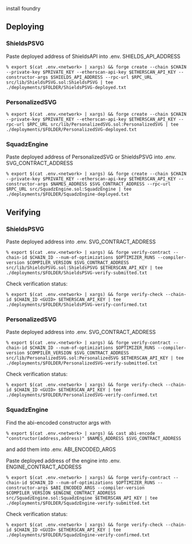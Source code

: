 install foundry

## Deploying

### ShieldsPSVG
Paste deployed address of ShieldsAPI into .env.<network> SHIELDS_API_ADDRESS

`% export $(cat .env.<network> | xargs) && forge create --chain $CHAIN --private-key $PRIVATE_KEY --etherscan-api-key $ETHERSCAN_API_KEY --constructor-args $SHIELDS_API_ADDRESS --rpc-url $RPC_URL src/lib/ShieldsPSVG.sol:ShieldsPSVG | tee ./deployments/$FOLDER/ShieldsPSVG-deployed.txt`

### PersonalizedSVG
`% export $(cat .env.<network> | xargs) && forge create --chain $CHAIN --private-key $PRIVATE_KEY --etherscan-api-key $ETHERSCAN_API_KEY --rpc-url $RPC_URL src/lib/PersonalizedSVG.sol:PersonalizedSVG | tee ./deployments/$FOLDER/PersonalizedSVG-deployed.txt`

### SquadzEngine
Paste deployed address of PersonalizedSVG or ShieldsPSVG into .env.<network> SVG_CONTRACT_ADDRESS

`% export $(cat .env.<network> | xargs) && forge create --chain $CHAIN --private-key $PRIVATE_KEY --etherscan-api-key $ETHERSCAN_API_KEY --constructor-args $NAMES_ADDRESS $SVG_CONTRACT_ADDRESS --rpc-url $RPC_URL src/SquadzEngine.sol:SquadzEngine | tee ./deployments/$FOLDER/SquadzEngine-deployed.txt`

## Verifying

### ShieldsPSVG
Paste deployed address into .env.<network> SVG_CONTRACT_ADDRESS

`% export $(cat .env.<network> | xargs) && forge verify-contract --chain-id $CHAIN_ID --num-of-optimizations $OPTIMIZER_RUNS --compiler-version $COMPILER_VERSION $SVG_CONTRACT_ADDRESS src/lib/ShieldsPSVG.sol:ShieldsPSVG $ETHERSCAN_API_KEY | tee ./deployments/$FOLDER/ShieldsPSVG-verify-submitted.txt`

Check verification status:

`% export $(cat .env.<network> | xargs) && forge verify-check --chain-id $CHAIN_ID <GUID> $ETHERSCAN_API_KEY | tee ./deployments/$FOLDER/ShieldsPSVG-verify-confirmed.txt`

### PersonalizedSVG
Paste deployed address into .env.<network> SVG_CONTRACT_ADDRESS

`% export $(cat .env.<network> | xargs) && forge verify-contract --chain-id $CHAIN_ID --num-of-optimizations $OPTIMIZER_RUNS --compiler-version $COMPILER_VERSION $SVG_CONTRACT_ADDRESS src/lib/PersonalizedSVG.sol:PersonalizedSVG $ETHERSCAN_API_KEY | tee ./deployments/$FOLDER/PersonalizedSVG-verify-submitted.txt`

Check verification status:

`% export $(cat .env.<network> | xargs) && forge verify-check --chain-id $CHAIN_ID <GUID> $ETHERSCAN_API_KEY | tee ./deployments/$FOLDER/PersonalizedSVG-verify-confirmed.txt`

### SquadzEngine
Find the abi-encoded constructor args with 

`% export $(cat .env.<network> | xargs) && cast abi-encode "constructor(address,address)" $NAMES_ADDRESS $SVG_CONTRACT_ADDRESS` 

and add them into .env.<network> ABI_ENCODED_ARGS

Paste deployed address of the engine into .env.<network> ENGINE_CONTRACT_ADDRESS

`% export $(cat .env.<network> | xargs) && forge verify-contract --chain-id $CHAIN_ID --num-of-optimizations $OPTIMIZER_RUNS --constructor-args $ABI_ENCODED_ARGS --compiler-version $COMPILER_VERSION $ENGINE_CONTRACT_ADDRESS src/SquadzEngine.sol:SquadzEngine $ETHERSCAN_API_KEY | tee ./deployments/$FOLDER/SquadzEngine-verify-submitted.txt`

Check verification status:

`% export $(cat .env.<network> | xargs) && forge verify-check --chain-id $CHAIN_ID <GUID> $ETHERSCAN_API_KEY | tee ./deployments/$FOLDER/SquadzEngine-verify-confirmed.txt`